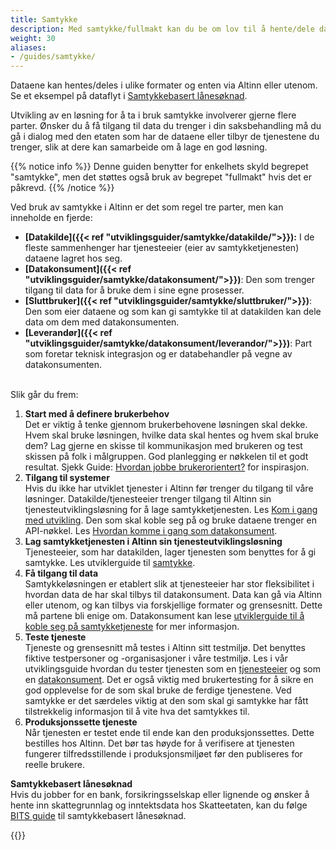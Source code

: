 ```yaml
---
title: Samtykke
description: Med samtykke/fullmakt kan du be om lov til å hente/dele data det offentlige har om en innbygger eller virksomhet, eller utføre noe på vegne av dem. Du får da midlertidig innsyns- eller handlingsrett på et spesifikt sett med opplysninger eller tjenester fra brukeren. Dette kan for eksempel være ligningsdata fra Skatteetaten. 
weight: 30
aliases:
- /guides/samtykke/
---
```


Dataene kan hentes/deles i ulike formater og enten via Altinn eller utenom. Se et eksempel på dataflyt i [Samtykkebasert lånesøknad](/docs/utviklingsguider/samtykke/eksempel/).

Utvikling av en løsning for å ta i bruk samtykke involverer gjerne flere parter. Ønsker du å få tilgang til data du trenger i din saksbehandling må du gå i dialog med den etaten som har de dataene eller tilbyr de tjenestene du trenger, slik at dere kan samarbeide om å lage en god løsning.

{{% notice info %}}
Denne guiden benytter for enkelhets skyld begrepet "samtykke", men det støttes også bruk av begrepet "fullmakt" hvis det er påkrevd.
{{% /notice %}}

Ved bruk av samtykke i Altinn er det som regel tre parter, men kan inneholde en fjerde:

- **[Datakilde]({{< ref "utviklingsguider/samtykke/datakilde/">}}):** I de fleste sammenhenger har tjenesteeier (eier av samtykketjenesten) dataene lagret hos seg.
- **[Datakonsument]({{< ref "utviklingsguider/samtykke/datakonsument/">}})**: Den som trenger tilgang til data for å bruke dem i sine egne prosesser.
- **[Sluttbruker]({{< ref "utviklingsguider/samtykke/sluttbruker/">}})**: Den som eier dataene og som kan gi samtykke til at datakilden kan dele data om dem med datakonsumenten.
- **[Leverandør]({{< ref "utviklingsguider/samtykke/datakonsument/leverandor/">}})**: Part som foretar teknisk integrasjon og er databehandler på vegne av datakonsumenten.<br><br>

Slik går du frem:

1. **Start med å definere brukerbehov**<br>Det er viktig å tenke gjennom brukerbehovene løsningen skal dekke. Hvem skal bruke løsningen, hvilke data skal hentes og hvem skal bruke dem? Lag gjerne en skisse til kommunikasjon med brukeren og test skissen på folk i målgruppen. God planlegging er nøkkelen til et godt resultat. Sjekk Guide: [Hvordan jobbe brukerorientert?](https://www.altinndigital.no/kom-i-gang/guide-kom-i-gang-med-altinn/hvordan-jobbe-brukerorientert/) for inspirasjon.
2. **Tilgang til systemer**<br>Hvis du ikke har utviklet tjenester i Altinn før trenger du tilgang til våre løsninger. Datakilde/tjenesteeier trenger tilgang til Altinn sin tjenesteutviklingsløsning for å lage samtykketjenesten. Les [Kom i gang med utvikling](/docs/kom-i-gang-med-utvikling/). Den som skal koble seg på og bruke dataene trenger en API-nøkkel. Les [Hvordan komme i gang som datakonsument](/docs/utviklingsguider/samtykke/datakonsument/).
3. **Lag samtykketjenesten i Altinn sin tjenesteutviklingsløsning**<br>Tjenesteeier, som har datakilden, lager tjenesten som benyttes for å gi samtykke. Les utviklerguide til [samtykke](/docs/utviklingsguider/samtykke/).
4. **Få tilgang til data**<br>Samtykkeløsningen er etablert slik at tjenesteeier har stor fleksibilitet i hvordan data de har skal tilbys til datakonsument. Data kan gå via Altinn eller utenom, og kan tilbys via forskjellige formater og grensesnitt. Dette må partene bli enige om. Datakonsument kan lese [utviklerguide til å koble seg på samtykketjeneste](/docs/utviklingsguider/samtykke/datakonsument/) for mer informasjon.
5. **Teste tjeneste**<br>Tjeneste og grensesnitt må testes i Altinn sitt testmiljø. Det benyttes fiktive testpersoner og -organisasjoner i våre testmiljø. Les i vår utviklingsguide hvordan du tester tjenesten som en [tjenesteeier](/docs/utviklingsguider/samtykke/datakilde/test-tjeneste/) og som en [datakonsument](/docs/utviklingsguider/samtykke/datakonsument/test-tjeneste/). Det er også viktig med brukertesting for å sikre en god opplevelse for de som skal bruke de ferdige tjenestene. Ved samtykke er det særdeles viktig at den som skal gi samtykke har fått tilstrekkelig informasjon til å vite hva det samtykkes til.
6. **Produksjonssette tjeneste**<br>Når tjenesten er testet ende til ende kan den produksjonssettes. Dette bestilles hos Altinn. Det bør tas høyde for å verifisere at tjenesten fungerer tilfredsstillende i produksjonsmiljøet før den publiseres for reelle brukere.

**Samtykkebasert lånesøknad**<br>
Hvis du jobber for en bank, forsikringsselskap eller lignende og ønsker å hente inn skattegrunnlag og inntektsdata hos Skatteetaten, kan du følge [BITS guide](https://www.bits.no/dsop-sbl/) til samtykkebasert lånesøknad.

{{<children description="true" />}}
